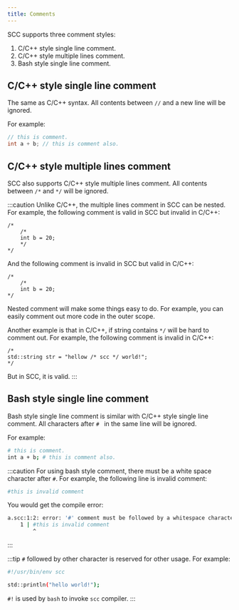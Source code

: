 ```yaml
---
title: Comments
---
```


SCC supports three comment styles:

1. C/C++ style single line comment.
1. C/C++ style multiple lines comment.
1. Bash style single line comment.

## C/C++ style single line comment

The same as C/C++ syntax. All contents between `//` and a new line will be ignored.

For example:

```cpp
// this is comment.
int a + b; // this is comment also.
```

## C/C++ style multiple lines comment

SCC also supports C/C++ style multiple lines comment. All contents between `/*` and `*/` will be ignored.

:::caution
Unlike C/C++, the multiple lines comment in SCC can be nested. For example, the following comment is valid
in SCC but invalid in C/C++:

```
/*
    /*
    int b = 20;
    */
*/
```

And the following comment is invalid in SCC but valid in C/C++:
```
/*
    /*
    int b = 20;
*/
```

Nested comment will make some things easy to do. For example, you can easily comment out more code in the outer scope.

Another example is that in C/C++, if string contains `*/` will be hard to comment out. For example, the following comment
is invalid in C/C++:
```
/*
std::string str = "hellow /* scc */ world!";
*/
```
But in SCC, it is valid.
:::

## Bash style single line comment

Bash style single line comment is similar with C/C++ style single line comment. All characters after
`# ` in the same line will be ignored.

For example:

```bash
# this is comment.
int a + b; # this is comment also.
```

:::caution
For using bash style comment, there must be a white space character after `#`. For example, the following
line is invalid comment:

```bash
#this is invalid comment
```

You would get the compile error:

```bash
a.scc:1:2: error: '#' comment must be followed by a whitespace character
    1 | #this is invalid comment
        ^
```
:::

:::tip
`#` followed by other character is reserved for other usage. For example:

```bash
#!/usr/bin/env scc

std::println("hello world!");
```

`#!` is used by `bash` to invoke `scc` compiler.
:::
